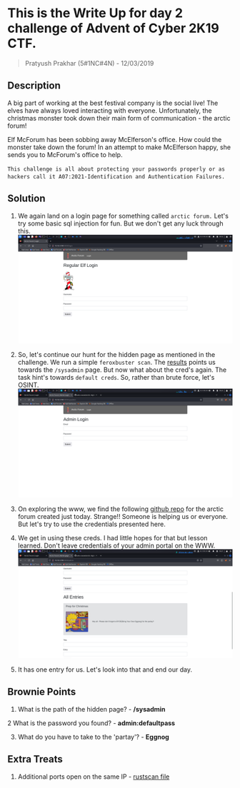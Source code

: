 # This is the Write Up for day 2 challenge of Advent of Cyber 2K19 CTF.

> Pratyush Prakhar (5#1NC#4N) - 12/03/2019

## Description

A big part of working at the best festival company is the social live! The elves have always loved interacting with everyone. Unfortunately, the christmas monster took down their main form of communication - the arctic forum! 

Elf McForum has been sobbing away McElferson's office. How could the monster take down the forum! In an attempt to make McElferson happy, she sends you to McForum's office to help. 

`This challenge is all about protecting your passwords properly or as hackers call it A07:2021-Identification and Authentication Failures.`

## Solution

1. We again land on a login page for something called `arctic forum.` Let's try some basic sql injection for fun. But we don't get any luck through this.
![](https://github.com/pratty010/CTF/blob/master/THM%20CTF/Advent%20of%20Cyber/2K19/day_2/images/login.png)

2. So, let's continue our hunt for the hidden page as mentioned in the challenge. We run a simple `feroxbuster scan`. The [results](ferox.txt) points us towards the `/sysadmin` page. But now what about the cred's again. The task hint's towards `default creds`. So, rather than brute force, let's OSINT.
![](https://github.com/pratty010/CTF/blob/master/THM%20CTF/Advent%20of%20Cyber/2K19/day_2/images/admin.png)

3. On exploring the www, we find the following [github repo](https://github.com/ashu-savani/arctic-digital-design) for the arctic forum created just today. Strange!! Someone is helping us or everyone. But let's try to use the credentials presented here.

4. We get in using these creds. I had little hopes for that but lesson learned. Don't leave credentials of your admin portal on the WWW. 
![](https://github.com/pratty010/CTF/blob/master/THM%20CTF/Advent%20of%20Cyber/2K19/day_2/images/portal.png)

5. It has one entry for us. Let's look into that and end our day.


## Brownie Points

1. What is the path of the hidden page? - **/sysadmin** 

2 What is the password you found? - **admin:defaultpass**

3. What do you have to take to the 'partay'? - **Eggnog**

## Extra Treats

1. Additional ports open on the same IP - [rustscan file](https://github.com/pratty010/CTF/blob/master/THM%20CTF/Advent%20of%20Cyber/2K19/day_2/all.nmap)
